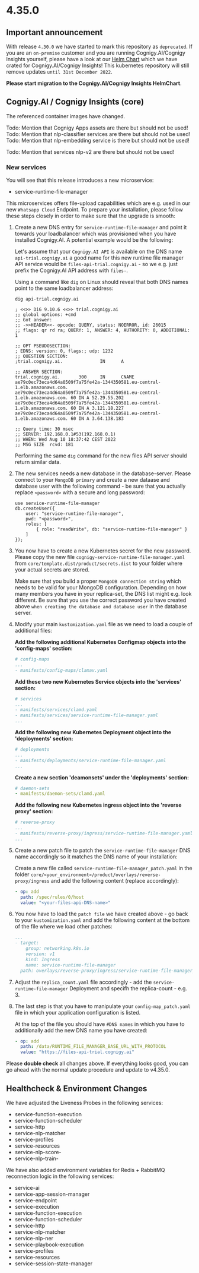 # 4.35.0
## Important announcement
With release `4.30.0` we have started to mark this repository as `deprecated`. If you are an `on-premise` customer and you are running Cognigy.AI/Cognigy Insights yourself, please have a look at our [Helm Chart](https://github.com/cognigy/cognigy-ai-helm-chart) which we have crated for Cognigy.AI/Cognigy Insights! This kubernetes repository will still remove updates `until 31st December 2022`.

**Please start migration to the Cognigy.AI/Cognigy Insights HelmChart**.

## Cognigy.AI / Cognigy Insights (core)
The referenced container images have changed.


Todo: Mention that Cognigy Apps assets are there but should not be used!
Todo: Mention that nlp-classifier services are there but should not be used!
Todo: Mention that nlp-embedding service is there but should not be used!

Todo: Mention that services nlp-v2 are there but should not be used!

### New services
You will see that this release introduces a new microservice:
- service-runtime-file-manager

This microservices offers file-upload capabilities which are e.g. used in our new `Whatsapp Cloud` Endpoint. To prepare your installation, please follow these steps closely in order to make sure that the upgrade is smooth:

1. Create a new DNS entry for `service-runtime-file-manager` and point it towards your loadbalancer which was provisioned when you have installed Cognigy.AI. A potential example would be the following:

    Let's assume that your `Cognigy.AI API` is available on the DNS name `api-trial.cognigy.ai` a good name for this new runtime file manager API service would be `files-api-trial.cognigy.ai` - so we e.g. just prefix the Cognigy.AI API address with `files-`.

    Using a command like `dig` on Linux should reveal that both DNS names point to the same loadbalancer address:

    ```
    dig api-trial.cognigy.ai

    ; <<>> DiG 9.10.6 <<>> trial.cognigy.ai
    ;; global options: +cmd
    ;; Got answer:
    ;; ->>HEADER<<- opcode: QUERY, status: NOERROR, id: 26015
    ;; flags: qr rd ra; QUERY: 1, ANSWER: 4, AUTHORITY: 0, ADDITIONAL: 1
    
    ;; OPT PSEUDOSECTION:
    ; EDNS: version: 0, flags:; udp: 1232
    ;; QUESTION SECTION:
    ;trial.cognigy.ai.              IN      A
    
    ;; ANSWER SECTION:
    trial.cognigy.ai.       300     IN      CNAME   ae79c0ec73eca4d64a0509f7a75fe42a-1344350581.eu-central-1.elb.amazonaws.com.
    ae79c0ec73eca4d64a0509f7a75fe42a-1344350581.eu-central-1.elb.amazonaws.com. 60 IN A 52.29.55.202
    ae79c0ec73eca4d64a0509f7a75fe42a-1344350581.eu-central-1.elb.amazonaws.com. 60 IN A 3.121.18.227
    ae79c0ec73eca4d64a0509f7a75fe42a-1344350581.eu-central-1.elb.amazonaws.com. 60 IN A 3.64.138.183
    
    ;; Query time: 30 msec
    ;; SERVER: 192.168.0.1#53(192.168.0.1)
    ;; WHEN: Wed Aug 10 18:37:42 CEST 2022
    ;; MSG SIZE  rcvd: 181
    ```

    Performing the same `dig` command for the new files API server should return similar data.

2. The new services needs a new database in the database-server. Please connect to your `MongoDB primary` and create a new dataase and database user with the following command - be sure that you actually replace `<password>` with a secure and long password:

    ```
    use service-runtime-file-manager
    db.createUser({
    	user: "service-runtime-file-manager",
    	pwd: "<password>",
    	roles: [
    		{ role: "readWrite", db: "service-runtime-file-manager" }
    	]
    });
    ```

3. You now have to create a new Kubernetes secret for the new password. Please copy the new file `cognigy-service-runtime-file-manager.yaml` from `core/template.dist/product/secrets.dist` to your folder where your actual secrets are stored.

    Make sure that you build a proper `MongoDB connection string` which needs to be valid for your MongoDB configuration. Depending on how many members you have in your replica-set, the DNS list might e.g. look different. Be sure that you use the correct password you have created above `when creating the database and database user` in the database server.

4. Modify your main `kustomization.yaml` file as we need to load a couple of additional files:

    **Add the following additional Kubernetes Configmap objects into the 'config-maps' section:**

    ```yaml
    # config-maps
    ...
    - manifests/config-maps/clamav.yaml
    ```

    **Add these two new Kubernetes Service objects into the 'services' section:**

    ```yaml
    # services
    ...
    - manifests/services/clamd.yaml
    - manifests/services/service-runtime-file-manager.yaml
    ...
    ```

    **Add the following new Kubernetes Deployment object into the 'deployments' section:**

    ```yaml
    # deployments
    ...
    - manifests/deployments/service-runtime-file-manager.yaml
    ...
    ```

    **Create a new section 'deamonsets' under the 'deployments' section:**

    ```yaml
    # daemon-sets
    - manifests/daemon-sets/clamd.yaml
    ```

    **Add the following new Kubernetes ingress object into the 'reverse proxy' section:**

    ```yaml
    # reverse-proxy
    ...
    - manifests/reverse-proxy/ingress/service-runtime-file-manager.yaml
    ...
    ```

5. Create a new patch file to patch the `service-runtime-file-manager` DNS name accordingly so it matches the DNS name of your installation:

    Create a new file called `service-runtime-file-manager_patch.yaml` in the folder `core/<your_environment>/product/overlays/reverse-proxy/ingress` and add the following content (replace accordingly):

    ```yaml
    - op: add
      path: /spec/rules/0/host
      value: "<your-files-api-DNS-name>"
    ```

6. You now have to load the `patch file` we have created above - go back to your `kustomization.yaml` and add the following content at the bottom of the file where we load other patches:

    ```yaml
    ...
    - target:
        group: networking.k8s.io
        version: v1
        kind: Ingress
        name: service-runtime-file-manager
      path: overlays/reverse-proxy/ingress/service-runtime-file-manager_patch.yaml
    ```

7. Adjust the `replica_count.yaml` file accordingly - add the `service-runtime-file-manager` Deployment and specifh the replica-count - e.g. 3.

8. The last step is that you have to manipulate your `config-map_patch.yaml` file in which your application configuration is listed.

    At the top of the file you should have `#DNS names` in which you have to additionally add the new DNS name you have created:

    ```yaml
    - op: add
      path: /data/RUNTIME_FILE_MANAGER_BASE_URL_WITH_PROTOCOL
      value: "https://files-api-trial.cognigy.ai"
    ```

Please **double check** all changes above. If everything looks good, you can go ahead with the normal update procedure and update to v4.35.0.


## Healthcheck & Environment Changes
We have adjusted the Liveness Probes in the following services:
 - service-function-execution
 - service-function-scheduler
 - service-http
 - service-nlp-matcher
 - service-profiles
 - service-resources
 - service-nlp-score-<language>
 - service-nlp-train-<language>

We have also added environment variables for Redis + RabbitMQ reconnection logic in the following services:

- service-ai
- service-app-session-manager
- service-endpoint
- service-execution
- service-function-execution
- service-function-scheduler
- service-http
- service-nlp-matcher
- service-nlp-ner
- service-playbook-execution
- service-profiles
- service-resources
- service-session-state-manager